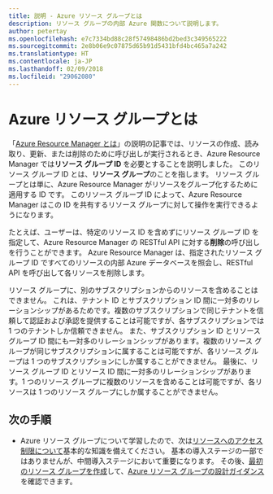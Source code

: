 ```yaml
---
title: 説明 - Azure リソース グループとは
description: リソース グループの内部 Azure 関数について説明します。
author: petertay
ms.openlocfilehash: e7c7334bd88c28f57498486bd2bed3c349565222
ms.sourcegitcommit: 2e8b06e9c07875d65b91d5431bfd4bc465a7a242
ms.translationtype: HT
ms.contentlocale: ja-JP
ms.lasthandoff: 02/09/2018
ms.locfileid: "29062080"
---
```

# <a name="what-is-an-azure-resource-group"></a>Azure リソース グループとは

「[Azure Resource Manager とは](resource-manager-explainer.md)」の説明の記事では、リソースの作成、読み取り、更新、または削除のために呼び出しが実行されるとき、Azure Resource Manager では**リソース グループ ID** を必要とすることを説明しました。 このリソース グループ ID とは、**リソース グループ**のことを指します。 リソース グループとは単に、Azure Resource Manager がリソースをグループ化するために適用する ID です。 このリソース グループ ID によって、Azure Resource Manager はこの ID を共有するリソース グループに対して操作を実行できるようになります。

たとえば、ユーザーは、特定のリソース ID を含めずにリソース グループ ID を指定して、Azure Resource Manager の RESTful API に対する**削除**の呼び出しを行うことができます。 Azure Resource Manager は、指定されたリソース グループ ID ですべてのリソースの内部 Azure データベースを照会し、RESTful API を呼び出して各リソースを削除します。

リソース グループに、別のサブスクリプションからのリソースを含めることはできません。 これは、テナント ID とサブスクリプション ID 間に一対多のリレーションシップがあるためです。複数のサブスクリプションで同じテナントを信頼して認証および承認を提供することは可能ですが、各サブスクリプションでは 1 つのテナントしか信頼できません。 また、サブスクリプション ID とリソース グループ ID 間にも一対多のリレーションシップがあります。複数のリソース グループが同じサブスクリプションに属することは可能ですが、各リソース グループは 1 つのサブスクリプションにしか属することができません。 最後に、リソース グループ ID とリソース ID 間に一対多のリレーションシップがあります。1 つのリソース グループに複数のリソースを含めることは可能ですが、各リソースは 1 つのリソース グループにしか属することができません。

## <a name="next-steps"></a>次の手順

* Azure リソース グループについて学習したので、次は[リソースへのアクセス制限について](/azure/active-directory/active-directory-understanding-resource-access?toc=/azure/architecture/cloud-adoption-guide/toc.json)基本的な知識を備えてください。 基本の導入ステージの一部ではありませんが、中間導入ステージにおいて重要になります。 その後、[最初のリソース グループを作成](/azure/azure-resource-manager/resource-group-portal?toc=/azure/architecture/cloud-adoption-guide/toc.json)して、[Azure リソース グループの設計ガイダンス](resource-group.md)を確認できます。
